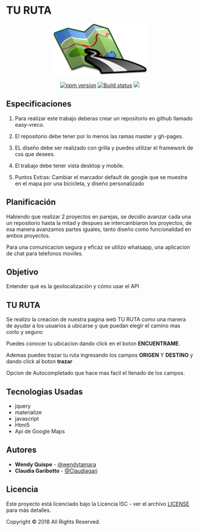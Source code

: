   # **TU RUTA**

<p align="center">
	<img src="docs/images/logo.png">
	</img>
</p>
<p align="center">
</p>
<p align="center">
  <a href="https://badge.fury.io/js/sweetalert"><img src="https://badge.fury.io/js/sweetalert.svg" alt="npm version" height="18"></a>
  <a href="https://travis-ci.org/t4t5/sweetalert"><img src="https://travis-ci.org/t4t5/sweetalert.svg" alt="Build status"/><a>
  <a href="https://github.com/t4t5/sweetalert/blob/master/LICENSE">
    <img src="https://img.shields.io/github/license/t4t5/sweetalert.svg" />
  </a>
</p>

##  Especificaciones

1. Para realizar este trabajo deberas crear un repositorio en github llamado easy-vreco.

2. El repositorio debe tener por lo menos las ramas master y gh-pages.

3. EL diseño debe ser realizado con grilla y puedes utilizar el framework de css que desees.

4. El trabajo debe tener vista desktop y mobile.

5. Puntos Extras: Cambiar el marcador default de google que se muestra en el mapa por una bicicleta, y diseño personalizado

## Planificación

Habiendo que realizar 2 proyectos en parejas, se decidio
avanzar cada una un repositorio hasta la mitad y despues se intercambiaron los proyectos, de esa manera avanzamos  partes iguales, tanto diseño como funcionalidad en ambos proyectos.

Para una comunicacion segura y eficaz se utilizo whatsapp,
una aplicacion de chat para telefonos moviles.

##  Objetivo

Entender qué es la geolocalización y cómo usar el API

## **TU RUTA**

Se realizo la creacion de nuestra pagina web TU RUTA como una manera de ayudar a los usuarios a ubicarse y que puedan elegir el camino mas corto y seguro:

Puedes conocer tu ubicacion dando click en el boton **ENCUENTRAME**.

Ademas puedes trazar tu ruta
ingresando los campos **ORIGEN** Y **DESTINO** y dando click al boton **trazar**

Opcion de Autocompletado que hace mas facil el llenado de los campos.


##  Tecnologias Usadas
- jquery
- materialize
- javascript
- Html5
- Api de Google Maps

## Autores

- **Wendy Quispe** - [@wendytamara](https://github.com/wendytamara)
- **Claudia Garibotto** - [@Claudiagari](https://github.com/Claudiagari)

## Licencia

Este proyecto está licenciado bajo la Licencia ISC - ver el archivo [LICENSE](https://www.isc.org) para más detalles.

Copyright &copy; 2018 All Rights Reserved.
